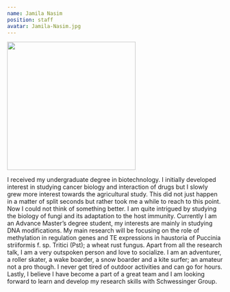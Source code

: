 ```yaml
---
name: Jamila Nasim
position: staff
avatar: Jamila-Nasim.jpg
---
```


<img width="300" src="{{site.baseurl}}/images/people/{{page.avatar}}" data-action="zoom">

I received my undergraduate degree in biotechnology. I initially developed interest in studying cancer biology and interaction of drugs but I slowly grew more interest towards the agricultural study. This did not just happen in a matter of split seconds but rather took me a while to reach to this point. Now I could not think of something better. I am quite intrigued by studying the biology of fungi and its adaptation to the host immunity. Currently I am an Advance Master’s degree student, my interests are mainly in studying DNA modifications. My main research will be focusing on the role of methylation in regulation genes and TE expressions in haustoria of Puccinia striiformis f. sp. Tritici (Pst); a wheat rust fungus. Apart from all the research talk, I am a very outspoken person and love to socialize. I am an adventurer, a roller skater, a wake boarder, a snow boarder and a kite surfer; an amateur not a pro though. I never get tired of outdoor activities and can go for hours. Lastly, I believe I have become a part of a great team and I am looking forward to learn and develop my research skills with Schwessinger Group.
